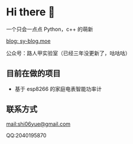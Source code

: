 # Hi there 👋

一个只会一点点 Python，c++ 的萌新

[blog: sy-blog.moe](https://sy-blog.moe)

公众号：路人甲实验室（已经三年没更新了，咕咕咕）

## 目前在做的项目

- 基于 esp8266 的家庭电表智能功率计

## 联系方式

[mail:shi06yue@gmail.com](mailto:shi06yue@gmail.com)

QQ:2040195870

<!--
**sh06y/sh06y** is a ✨ _special_ ✨ repository because its `README.md` (this file) appears on your GitHub profile.

Here are some ideas to get you started:

- 🔭 I’m currently working on ...
- 🌱 I’m currently learning ...
- 👯 I’m looking to collaborate on ...
- 🤔 I’m looking for help with ...
- 💬 Ask me about ...
- 📫 How to reach me: ...
- 😄 Pronouns: ...
- ⚡ Fun fact: ...
-->
